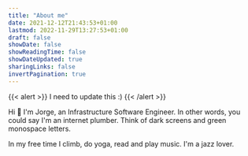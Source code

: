 ```yaml
---
title: "About me"
date: 2021-12-12T21:43:53+01:00
lastmod: 2022-11-29T13:27:53+01:00
draft: false
showDate: false
showReadingTime: false
showDateUpdated: true
sharingLinks: false
invertPagination: true
---
```


{{< alert >}}
I need to update this :)
{{< /alert >}}

Hi :wave: I'm Jorge, an Infrastructure Software Engineer. In other words,
you could say I'm an internet plumber. Think of dark screens and green
monospace letters.

In my free time I climb, do yoga, read and play music. I'm a jazz lover.
